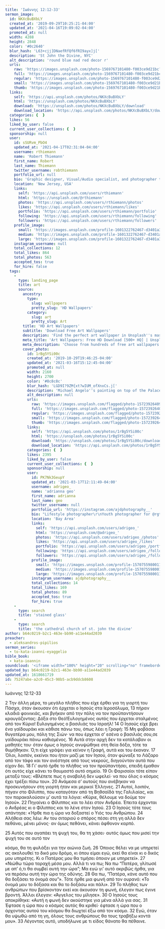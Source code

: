 ```yaml
---
title: 'Ιωάννης 12:12-33'
sermon_image:
  id: NKXcBuBXbLY
  created_at: '2019-09-29T10:25:21-04:00'
  updated_at: '2021-04-16T19:09:02-04:00'
  promoted_at: null
  width: 4288
  height: 2848
  color: '#0c2640'
  blur_hash: 'L63+cjj]DNaefRfQf6fRI9ayx]j['
  description: 'St John the Divine, NYC'
  alt_description: 'round blue nad red decor r'
  urls:
    raw: 'https://images.unsplash.com/photo-1569767101480-f003ce9d21bc?ixid=MnwxNjM3NDl8MHwxfHNlYXJjaHwxfHxTdCUyMEpvaG4lMjB0aGUlMjBEaXZpbmUlMkMlMjBOWXxlbnwwfHx8fDE2MTg2NTk5NDg&ixlib=rb-1.2.1'
    full: 'https://images.unsplash.com/photo-1569767101480-f003ce9d21bc?crop=entropy&cs=srgb&fm=jpg&ixid=MnwxNjM3NDl8MHwxfHNlYXJjaHwxfHxTdCUyMEpvaG4lMjB0aGUlMjBEaXZpbmUlMkMlMjBOWXxlbnwwfHx8fDE2MTg2NTk5NDg&ixlib=rb-1.2.1&q=85'
    regular: 'https://images.unsplash.com/photo-1569767101480-f003ce9d21bc?crop=entropy&cs=tinysrgb&fit=max&fm=jpg&ixid=MnwxNjM3NDl8MHwxfHNlYXJjaHwxfHxTdCUyMEpvaG4lMjB0aGUlMjBEaXZpbmUlMkMlMjBOWXxlbnwwfHx8fDE2MTg2NTk5NDg&ixlib=rb-1.2.1&q=80&w=1080'
    small: 'https://images.unsplash.com/photo-1569767101480-f003ce9d21bc?crop=entropy&cs=tinysrgb&fit=max&fm=jpg&ixid=MnwxNjM3NDl8MHwxfHNlYXJjaHwxfHxTdCUyMEpvaG4lMjB0aGUlMjBEaXZpbmUlMkMlMjBOWXxlbnwwfHx8fDE2MTg2NTk5NDg&ixlib=rb-1.2.1&q=80&w=400'
    thumb: 'https://images.unsplash.com/photo-1569767101480-f003ce9d21bc?crop=entropy&cs=tinysrgb&fit=max&fm=jpg&ixid=MnwxNjM3NDl8MHwxfHNlYXJjaHwxfHxTdCUyMEpvaG4lMjB0aGUlMjBEaXZpbmUlMkMlMjBOWXxlbnwwfHx8fDE2MTg2NTk5NDg&ixlib=rb-1.2.1&q=80&w=200'
  links:
    self: 'https://api.unsplash.com/photos/NKXcBuBXbLY'
    html: 'https://unsplash.com/photos/NKXcBuBXbLY'
    download: 'https://unsplash.com/photos/NKXcBuBXbLY/download'
    download_location: 'https://api.unsplash.com/photos/NKXcBuBXbLY/download?ixid=MnwxNjM3NDl8MHwxfHNlYXJjaHwxfHxTdCUyMEpvaG4lMjB0aGUlMjBEaXZpbmUlMkMlMjBOWXxlbnwwfHx8fDE2MTg2NTk5NDg'
  categories: {  }
  likes: 56
  liked_by_user: false
  current_user_collections: {  }
  sponsorship: null
  user:
    id: sSURvm_PbO4
    updated_at: '2021-04-17T02:31:04-04:00'
    username: rthiemann
    name: 'Robert Thiemann'
    first_name: Robert
    last_name: Thiemann
    twitter_username: robthiemann
    portfolio_url: null
    bio: 'Graphic designer, Visual/Audio specialist, and photographer the last 20 years for a major auto manufacturer expanding my artistry, capturing that single moment in a lifetime, seeing with a unique eye and view, to recreate what I see or can imagine!'
    location: 'New Jersey, USA'
    links:
      self: 'https://api.unsplash.com/users/rthiemann'
      html: 'https://unsplash.com/@rthiemann'
      photos: 'https://api.unsplash.com/users/rthiemann/photos'
      likes: 'https://api.unsplash.com/users/rthiemann/likes'
      portfolio: 'https://api.unsplash.com/users/rthiemann/portfolio'
      following: 'https://api.unsplash.com/users/rthiemann/following'
      followers: 'https://api.unsplash.com/users/rthiemann/followers'
    profile_image:
      small: 'https://images.unsplash.com/profile-1601322762467-d3401a396137image?ixlib=rb-1.2.1&q=80&fm=jpg&crop=faces&cs=tinysrgb&fit=crop&h=32&w=32'
      medium: 'https://images.unsplash.com/profile-1601322762467-d3401a396137image?ixlib=rb-1.2.1&q=80&fm=jpg&crop=faces&cs=tinysrgb&fit=crop&h=64&w=64'
      large: 'https://images.unsplash.com/profile-1601322762467-d3401a396137image?ixlib=rb-1.2.1&q=80&fm=jpg&crop=faces&cs=tinysrgb&fit=crop&h=128&w=128'
    instagram_username: null
    total_collections: 12
    total_likes: 864
    total_photos: 563
    accepted_tos: true
    for_hire: false
  tags:
    -
      type: landing_page
      title: art
      source:
        ancestry:
          type:
            slug: wallpapers
            pretty_slug: 'HD Wallpapers'
          category:
            slug: art
            pretty_slug: Art
        title: 'HD Art Wallpapers'
        subtitle: 'Download Free Art Wallpapers'
        description: 'Find the perfect art wallpaper in Unsplash''s massive, curated collection of HD photos. Each photo is optimized for your screen and free to use for all.'
        meta_title: 'Art Wallpapers: Free HD Download [500+ HQ] | Unsplash'
        meta_description: 'Choose from hundreds of free art wallpapers. Download HD wallpapers for free on Unsplash.'
        cover_photo:
          id: 1rBg5YSi00c
          created_at: '2019-10-29T19:46:25-04:00'
          updated_at: '2021-03-16T15:12:45-04:00'
          promoted_at: null
          width: 2160
          height: 2700
          color: '#8c8c8c'
          blur_hash: 'LGD9I?9ZM{xt?wIUM_ofXnxCs.j['
          description: 'Michael Angelo''s painting on top of the Palace of Versailles'
          alt_description: null
          urls:
            raw: 'https://images.unsplash.com/flagged/photo-1572392640988-ba48d1a74457?ixlib=rb-1.2.1'
            full: 'https://images.unsplash.com/flagged/photo-1572392640988-ba48d1a74457?ixlib=rb-1.2.1&q=85&fm=jpg&crop=entropy&cs=srgb'
            regular: 'https://images.unsplash.com/flagged/photo-1572392640988-ba48d1a74457?ixlib=rb-1.2.1&q=80&fm=jpg&crop=entropy&cs=tinysrgb&w=1080&fit=max'
            small: 'https://images.unsplash.com/flagged/photo-1572392640988-ba48d1a74457?ixlib=rb-1.2.1&q=80&fm=jpg&crop=entropy&cs=tinysrgb&w=400&fit=max'
            thumb: 'https://images.unsplash.com/flagged/photo-1572392640988-ba48d1a74457?ixlib=rb-1.2.1&q=80&fm=jpg&crop=entropy&cs=tinysrgb&w=200&fit=max'
          links:
            self: 'https://api.unsplash.com/photos/1rBg5YSi00c'
            html: 'https://unsplash.com/photos/1rBg5YSi00c'
            download: 'https://unsplash.com/photos/1rBg5YSi00c/download'
            download_location: 'https://api.unsplash.com/photos/1rBg5YSi00c/download'
          categories: {  }
          likes: 2395
          liked_by_user: false
          current_user_collections: {  }
          sponsorship: null
          user:
            id: PK7Nk3GeupY
            updated_at: '2021-03-17T12:11:49-04:00'
            username: adrigeo_
            name: 'adrianna geo'
            first_name: adrianna
            last_name: geo
            twitter_username: null
            portfolio_url: 'https://instagram.com/ajdphotography__'
            bio: "Lifestyle photographer\r\nYouth photographer for @rgtyouth on instagram"
            location: 'Bay Area'
            links:
              self: 'https://api.unsplash.com/users/adrigeo_'
              html: 'https://unsplash.com/@adrigeo_'
              photos: 'https://api.unsplash.com/users/adrigeo_/photos'
              likes: 'https://api.unsplash.com/users/adrigeo_/likes'
              portfolio: 'https://api.unsplash.com/users/adrigeo_/portfolio'
              following: 'https://api.unsplash.com/users/adrigeo_/following'
              followers: 'https://api.unsplash.com/users/adrigeo_/followers'
            profile_image:
              small: 'https://images.unsplash.com/profile-1570755980011-96ec14c10fffimage?ixlib=rb-1.2.1&q=80&fm=jpg&crop=faces&cs=tinysrgb&fit=crop&h=32&w=32'
              medium: 'https://images.unsplash.com/profile-1570755980011-96ec14c10fffimage?ixlib=rb-1.2.1&q=80&fm=jpg&crop=faces&cs=tinysrgb&fit=crop&h=64&w=64'
              large: 'https://images.unsplash.com/profile-1570755980011-96ec14c10fffimage?ixlib=rb-1.2.1&q=80&fm=jpg&crop=faces&cs=tinysrgb&fit=crop&h=128&w=128'
            instagram_username: ajdphotography__
            total_collections: 14
            total_likes: 169
            total_photos: 89
            accepted_tos: true
            for_hire: true
    -
      type: search
      title: 'stained glass'
    -
      type: search
      title: 'the cathedral church of st. john the divine'
author: b64c0219-b2c1-463e-bb90-a11e44ad2039
preacher:
  - aleksandros-pipilios
sermon_series:
  - to-kata-ioanni-eyaggelio
bible_book:
  - kata-ioannin
soundcloud: '<iframe width="100%" height="20" scrolling="no" frameborder="no" allow="autoplay" src="https://w.soundcloud.com/player/?url=https%3A//api.soundcloud.com/tracks/705816091%3Fsecret_token%3Ds-J5Re0&color=%23ff5500&inverse=false&auto_play=false&show_user=true"></iframe>'
updated_by: b64c0219-b2c1-463e-bb90-a11e44ad2039
updated_at: 1618661719
id: 75247abe-a2c0-45c3-98b5-acb9ddcb8608
---
```

Ιωάννης 12:12-33

2 Την άλλη μέρα, το μεγάλο πλήθος που είχε έρθει για τη γιορτή του Πάσχα, όταν άκουσαν ότι έρχεται ο Ιησούς στα Ιεροσόλυμα, 13 πήραν κλαδιά φοινικιάς, και βγήκαν από την πόλη να τον προϋπαντήσουν κραυγάζοντας:
Δόξα στο Θεό!Ευλογημένος αυτός που έρχεται σταλμένος από τον Κύριο! Ευλογημένος ο βασιλιάς του Ισραήλ!
14 Ο Ιησούς είχε βρει ένα γαϊδουράκι και κάθισε πάνω του, όπως λέει η Γραφή:
15 Μη φοβάσαι θυγατέρα μου, πόλη της Σιών· να που έρχεται σ’ εσένα ο βασιλιάς σου,σε γαϊδουράκι πάνω καθισμένος.
16 Αυτά στην αρχή δεν τα κατάλαβαν οι μαθητές του· όταν όμως ο Ιησούς ανυψώθηκε στη θεία δόξα, τότε τα θυμήθηκαν. Ό,τι είχε γράψει για κείνον η Γραφή, αυτά και του έκαναν. 17 Όλοι, λοιπόν, εκείνοι που ήταν μαζί με τον Ιησού, όταν φώναξε το Λάζαρο από τον τάφο και τον ανέστησε από τους νεκρούς, διηγούνταν αυτά που είχαν δει. 18 Γι’ αυτό ήρθε το πλήθος να τον προϋπαντήσει, επειδή έμαθαν ότι αυτός είχε κάνει το θαυμαστό αυτό σημείο. 19 Οι Φαρισαίοι τότε είπαν μεταξύ τους: «Βλέπετε πως η αναβολή δεν ωφελεί· να που όλος ο κόσμος έχει τρέξει πίσω του». 20 Ανάμεσα σ’ αυτούς που ανέβηκαν να προσκυνήσουν στη γιορτή ήταν και μερικοί Έλληνες. 21 Αυτοί, λοιπόν, πήγαν στο Φίλιππο, που καταγόταν από τη Βηθσαϊδά της Γαλιλαίας, και τον παρακαλούσαν μ’ αυτά τα λόγια: «Κύριε, θέλουμε να δούμε τον Ιησού». 22 Πηγαίνει ο Φίλιππος και το λέει στον Ανδρέα. Έπειτα έρχονται ο Ανδρέας κι ο Φίλιππος και το λένε στον Ιησού. 23 Ο Ιησούς τότε τους απάντησε: «Ήρθε πια η ώρα να δοξαστεί ο Υιός του Ανθρώπου. 24 Αλήθεια σας λέω: Αν του σιταριού ο σπόρος πέσει στη γη αλλά δεν πεθάνει, μένει μόνος· αν όμως πεθάνει, κάνει άφθονον καρπό.

25 Αυτός που αγαπάει τη ψυχή του, θα τη χάσει· αυτός όμως που μισεί την ψυχή του σε αυτό τον

κόσμο, θα τη φυλάξει για την αιώνια ζωή. 26 Όποιος θέλει να με υπηρετεί ας ακολουθεί το δικό μου δρόμο, κι όπου είμαι εγώ, εκεί θα είναι κι ο δικός μου υπηρέτης. Κι ο Πατέρας μου θα τιμήσει όποιον με υπηρετεί». 27 «Νιώθω τώρα ταραχή μέσα μου. Αλλά τι να πω; Να πω “Πατέρα, γλίτωσέ με απ’ ό,τι θα συμβεί αυτή την ώρα”; Μα εγώ γι’ αυτό ακριβώς ήρθα, για να περάσω αυτή την ώρα της οδύνης. 28 Θα πω, “Πατέρα, κάνε αυτό που θα δοξάσει το όνομά σου”». Τότε ήρθε μια φωνή από τον ουρανό: «Το όνομά μου το δόξασα και θα το δοξάσω και πάλι». 29 Το πλήθος των ανθρώπων που βρίσκονταν εκεί και άκουσαν τη φωνή, έλεγαν πως έγινε βροντή. Άλλοι έλεγαν: «Άγγελος του μίλησε». 30 Ο Ιησούς τους αποκρίθηκε: «Αυτή η φωνή δεν ακούστηκε για μένα αλλά για σας. 31 Έφτασε η ώρα που ο κόσμος αυτός θα κριθεί· έφτασε η ώρα που ο άρχοντας αυτού του κόσμου θα διωχτεί έξω από τον κόσμο. 32 Εγώ, όταν θα υψωθώ από τη γη, όλους τους ανθρώπους θα τους τραβήξω κοντά μου». 33 Λέγοντας αυτό, υποδήλωνε με τι είδος θάνατο θα πέθαινε.